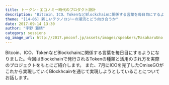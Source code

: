 ```yaml
---
title: トークン・エコノミー時代のプロダクト設計
description: "Bitcoin、ICO、TokenなどBlockchainに関係する言葉を毎日目にするようになりました。今回はBlockchainで発行されるTokenの種類と活用のされ方を実際のプロジェクトをもとにご紹介します。また、7月にICOを完了したOmiseGOがこれから実現していくBlockhcainを通じて実現しようとしていることについてお話します。"
theme: "[14-06] 新しいテクノロジーの潮流とどう向き合うか"
date: 2017-09-14 13:30
author: "宇野 雅晴"
category: sessions
og_image_url: http://2017.pmconf.jp/assets/images/speakers/MasaharuUno.jpg
---
```

Bitcoin、ICO、TokenなどBlockchainに関係する言葉を毎日目にするようになりました。今回はBlockchainで発行されるTokenの種類と活用のされ方を実際のプロジェクトをもとにご紹介します。
また、7月にICOを完了したOmiseGOがこれから実現していくBlockhcainを通じて実現しようとしていることについてお話します。
